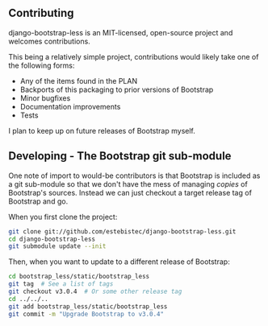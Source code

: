 ## Contributing

django-bootstrap-less is an MIT-licensed, open-source project and welcomes
contributions.

This being a relatively simple project, contributions would likely take one of
the following forms:

 * Any of the items found in the PLAN
 * Backports of this packaging to prior versions of Bootstrap
 * Minor bugfixes
 * Documentation improvements
 * Tests

I plan to keep up on future releases of Bootstrap myself.

## Developing - The Bootstrap git sub-module

One note of import to would-be contributors is that Bootstrap is included as a
git sub-module so that we don't have the mess of managing *copies* of
Bootstrap's sources. Instead we can just checkout a target release tag of
Bootstrap and go.

When you first clone the project:

```bash
git clone git://github.com/estebistec/django-bootstrap-less.git
cd django-bootstrap-less
git submodule update --init
```

Then, when you want to update to a different release of Bootstrap:

```bash
cd bootstrap_less/static/bootstrap_less
git tag  # See a list of tags
git checkout v3.0.4  # Or some other release tag
cd ../../..
git add bootstrap_less/static/bootstrap_less
git commit -m "Upgrade Bootstrap to v3.0.4"
```
